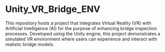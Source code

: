# Unity_VR_Bridge_ENV
This repository hosts a project that integrates Virtual Reality (VR) with Artificial Intelligence (AI) for the purpose of enhancing bridge inspection processes. Developed using the Unity engine, this project demonstrates a simulated VR environment where users can experience and interact with realistic bridge models.
